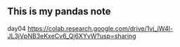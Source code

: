 ## This is my pandas note

day04
https://colab.research.google.com/drive/1vj_iW4l-JL3jVpNB3eKxeCv6_Qj6XYvW?usp=sharing
